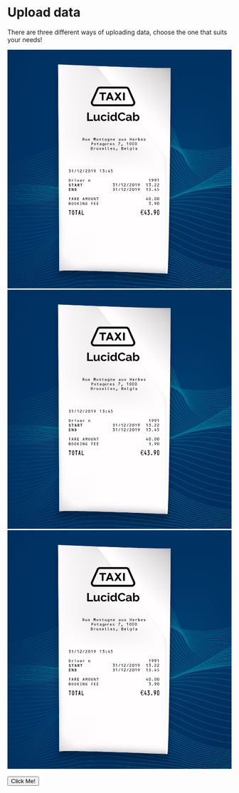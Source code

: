 # Upload data

There are three different ways of uploading data, choose the one that suits your needs!

[![Upload a single document](../.gitbook/assets/lucidcap.png)](upload-data-one-by-one.md)
[![Upload a folder of documents](../.gitbook/assets/lucidcap.png)](upload-data-sync.md)
[![Upload from application](../.gitbook/assets/lucidcap.png)](upload-data-app.md)

<dl>
    <button type="button">Click Me!</button>
</dl>

